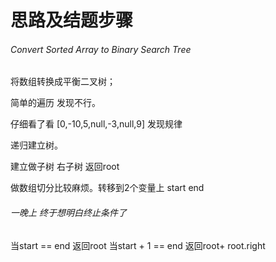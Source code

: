 # 思路及结题步骤
###### Convert Sorted Array to Binary Search Tree

将数组转换成平衡二叉树；

简单的遍历  发现不行。

仔细看了看
[0,-10,5,null,-3,null,9]
发现规律

递归建立树。

建立做子树 右子树 返回root

做数组切分比较麻烦。转移到2个变量上 start end


###### 一晚上 终于想明白终止条件了
当start == end 返回root
当start + 1 == end 返回root+ root.right
